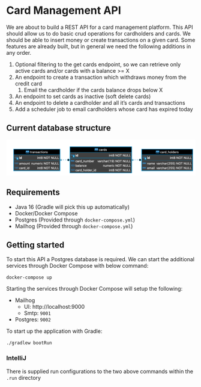 # Card Management API

We are about to build a REST API for a card management platform.
This API should allow us to do basic crud operations for cardholders and cards.
We should be able to insert money or create transactions on a given card.
Some features are already built, but in general we need the following additions in any order.

1. Optional filtering to the get cards endpoint, so we can retrieve only active cards and/or cards with a balance >= X
2. An endpoint to create a transaction which withdraws money from the credit card
    1. Email the cardholder if the cards balance drops below X
3. An endpoint to set cards as inactive (soft delete cards)
4. An endpoint to delete a cardholder and all it’s cards and transactions
5. Add a scheduler job to email cardholders whose card has expired today


## Current database structure

![Database ER diagram](images/db.png)


## Requirements

- Java 16 (Gradle will pick this up automatically)
- Docker/Docker Compose
- Postgres (Provided through `docker-compose.yml`)
- Mailhog (Provided through `docker-compose.yml`)

## Getting started
To start this API a Postgres database is required.
We can start the additional services through Docker Compose with below command:

```shell
docker-compose up
```

Starting the services through Docker Compose will setup the following:
- Mailhog
  - UI: http://localhost:9000
  - Smtp: `9001`
- Postgres: `9002`

To start up the application with Gradle:

```shell
./gradlew bootRun
```

### IntelliJ
There is supplied run configurations to the two above commands within the `.run` directory
